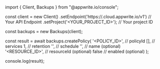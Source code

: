 import { Client, Backups } from "@appwrite.io/console";

const client = new Client()
    .setEndpoint('https://<REGION>.cloud.appwrite.io/v1') // Your API Endpoint
    .setProject('<YOUR_PROJECT_ID>'); // Your project ID

const backups = new Backups(client);

const result = await backups.createPolicy(
    '<POLICY_ID>', // policyId
    [], // services
    1, // retention
    '', // schedule
    '<NAME>', // name (optional)
    '<RESOURCE_ID>', // resourceId (optional)
    false // enabled (optional)
);

console.log(result);

